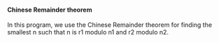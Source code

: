 #### Chinese Remainder theorem

In this program, we use the Chinese Remainder theorem for finding the smallest n such that n is r1 modulo n1 and r2 modulo n2.
